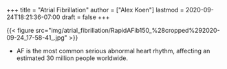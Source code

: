 +++
title = "Atrial Fibrillation"
author = ["Alex Koen"]
lastmod = 2020-09-24T18:21:36-07:00
draft = false
+++

{{< figure src="img/atrial_fibrillation/RapidAFib150_%28cropped%292020-09-24_17-58-41_.jpg" >}}

-   AF is the most common serious abnormal heart rhythm, affecting an estimated 30 million people worldwide.
